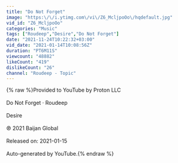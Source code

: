 ```yaml
---
title: "Do Not Forget"
image: "https:\/\/i.ytimg.com\/vi\/Z6_McljpoOo\/hqdefault.jpg"
vid_id: "Z6_McljpoOo"
categories: "Music"
tags: ["Roudeep","Desire","Do Not Forget"]
date: "2021-11-24T10:22:32+03:00"
vid_date: "2021-01-14T10:08:56Z"
duration: "PT6M11S"
viewcount: "48882"
likeCount: "419"
dislikeCount: "26"
channel: "Roudeep - Topic"
---
```

{% raw %}Provided to YouTube by Proton LLC<br /><br />Do Not Forget · Roudeep<br /><br />Desire<br /><br />℗ 2021 Baijan Global<br /><br />Released on: 2021-01-15<br /><br />Auto-generated by YouTube.{% endraw %}
